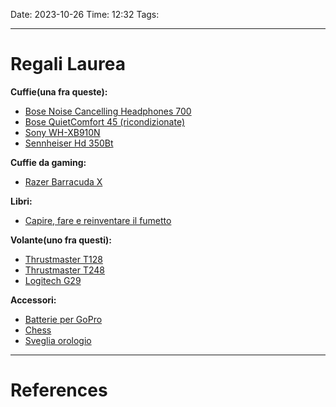Date: 2023-10-26
Time: 12:32
Tags:

---
# Regali Laurea

**Cuffie(una fra queste):**
- [Bose Noise Cancelling Headphones 700](https://www.amazon.it/Bose-Noise-Cancelling-Headphones-Black/dp/B07Q9MJKBV/ref=asc_df_B07Q9MJKBV/?tag=googshopit-21&linkCode=df0&hvadid=363240328468&hvpos=&hvnetw=g&hvrand=10196870741791628548&hvpone=&hvptwo=&hvqmt=&hvdev=c&hvdvcmdl=&hvlocint=&hvlocphy=9181218&hvtargid=pla-784806209897&psc=1)
- [Bose QuietComfort 45 (ricondizionate)](https://www.bose.it/it_it/products/certified_refurbished/refurbished_headphones/qc45-fr.html#v=qc45_fr_white_smoke)
- [Sony WH-XB910N](https://www.amazon.it/Sony-WH-XB910N-Bluetooth-cancellazione-Ottimizzato/dp/B09FKG4PP3/ref=sr_1_7?crid=2D9CDJ31IMMDG&keywords=sony+wh&qid=1698330824&sprefix=%2Caps%2C303&sr=8-7&ufe=app_do%3Aamzn1.fos.9d4f9b77-768c-4a4e-94ad-33674c20ab35)
- [Sennheiser Hd 350Bt](https://www.amazon.it/Sennheiser-350BT-Cuffia-Wireless-Pieghevole/dp/B083MNJ2VX/ref=sr_1_5?crid=3O6ANQYDU3RYU&keywords=sennheiser&qid=1698330375&sprefix=sennheise%2Caps%2C147&sr=8-5)

**Cuffie da gaming:**
- [Razer Barracuda X](https://www.amazon.it/Razer-Barracuda-Multipiattaforma-Dispositivi-SmartSwitch/dp/B09239HV7Y/ref=sr_1_19?__mk_it_IT=ÅMÅŽÕÑ&crid=3UVZEX9KYN7QZ&keywords=razer%2Bcuffie%2Bgaming&qid=1698316914&s=electronics&sprefix=razer%2Bcuffie%2Bgaming%2Celectronics%2C600&sr=1-19&th=1)

**Libri:**
- [Capire, fare e reinventare il fumetto](https://www.amazon.it/Capire-reinventare-fumetto-Scott-McCloud/dp/883273124X/ref=asc_df_883273124X/?tag=googshopit-21&linkCode=df0&hvadid=279834015961&hvpos=&hvnetw=g&hvrand=12983498524517691907&hvpone=&hvptwo=&hvqmt=&hvdev=c&hvdvcmdl=&hvlocint=&hvlocphy=9181214&hvtargid=pla-604406695117&psc=1)

**Volante(uno fra questi):**
- [Thrustmaster T128](https://www.amazon.it/Logitech-Cuffie-Gioco-Surround-Wireless/dp/B01MYW8COY/ref=sr_1_3?crid=1Q3E8ZYJBWSMJ&keywords=cuffie%2Bgaming%2Bwireless&qid=1698319129&s=electronics&sprefix=cuffie%2Bgaming%2Celectronics%2C81&sr=1-3&th=1)
- [Thrustmaster T248](https://www.amazon.it/Thrustmaster-Volante-Pedali-Magnetici-Hybrid/dp/B091BN8PY4?hvadid=499036073987&hvpos=&hvnetw=g&hvrand=7400777805021938028&hvpone=&hvptwo=&hvqmt=&hvdev=c&hvdvcmdl=&hvlocint=&hvlocphy=1008529&hvtargid=pla-1416948626868&psc=1&linkCode=sl1&tag=amoslaurito-21&linkId=de55bcf619cf53f86759edb0c215041e&language=it_IT&ref_=as_li_ss_tl)
- [Logitech G29](https://www.amazon.it/Volante-Corsa-Logitech-Driving-Force/dp/B00YUIM2J0/ref=sr_1_1?__mk_it_IT=ÅMÅŽÕÑ&crid=348JZFWGQN49P&keywords=volante+logitech&qid=1698321177&sprefix=volante+logitech%2Caps%2C103&sr=8-1&ufe=app_do%3Aamzn1.fos.9d4f9b77-768c-4a4e-94ad-33674c20ab35)

**Accessori:**
- [Batterie per GoPro](https://www.amazon.it/REYGEAK-batteria，Batteria-Caricabatteria-immagazzinaggio-caricabatteria/dp/B08MLLNH5S/ref=sr_1_1_sspa?__mk_it_IT=ÅMÅŽÕÑ&crid=28UZ8R0ISU37T&keywords=cariche+go+pro&qid=1698256347&sprefix=cariche+go+pro%2Caps%2C98&sr=8-1-spons&sp_csd=d2lkZ2V0TmFtZT1zcF9hdGY&psc=1)
- [Chess](https://www.chesscomshop.com/standard-chess-set-combination-with-silicone-chess-board-standard-bag-triple-weighted-plastic-pieces.html)
- [Sveglia orologio](https://www.amazon.it/dp/B01EZ77IOY/?coliid=I1235DHRQGHDMG&colid=FQV4Z0CWW68E&ref_=list_c_wl_lv_ov_lig_dp_it_im&th=1)

---
# References
